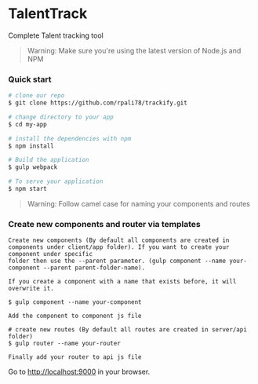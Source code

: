# TalentTrack

Complete Talent tracking tool

>Warning: Make sure you're using the latest version of Node.js and NPM

### Quick start

```bash
# clone our repo
$ git clone https://github.com/rpali78/trackify.git

# change directory to your app
$ cd my-app

# install the dependencies with npm
$ npm install

# Build the application
$ gulp webpack

# To serve your application
$ npm start
```

>Warning: Follow camel case for naming your components and routes

### Create new components and router via templates

```
Create new components (By default all components are created in components under client/app folder). If you want to create your component under specific
folder then use the --parent parameter. (gulp component --name your-component --parent parent-folder-name). 

If you create a component with a name that exists before, it will overwrite it.

$ gulp component --name your-component 

Add the component to component js file

# create new routes (By default all routes are created in server/api folder)
$ gulp router --name your-router

Finally add your router to api js file 

```

Go to [http://localhost:9000](http://localhost:9000) in your browser.

